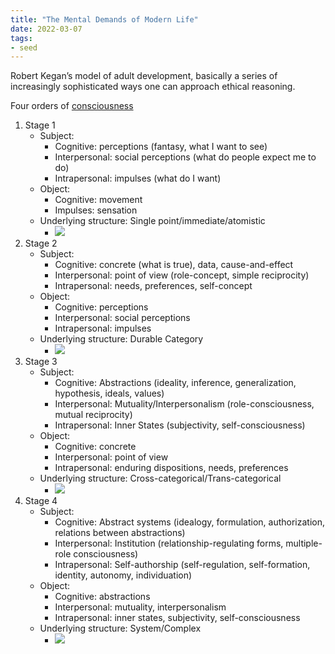 ```yaml
---
title: "The Mental Demands of Modern Life"
date: 2022-03-07
tags:
- seed
---
```


Robert Kegan’s model of adult development, basically a series of increasingly sophisticated ways one can approach ethical reasoning.

Four orders of [consciousness](thoughts/consciousness.md)
1. Stage 1
	- Subject:
		- Cognitive: perceptions (fantasy, what I want to see)
		- Interpersonal: social perceptions (what do people expect me to do)
		- Intrapersonal: impulses (what do I want)
	- Object:
		- Cognitive: movement
		- Impulses: sensation
	- Underlying structure: Single point/immediate/atomistic
		- ![](thoughts/images/Kegan%20Stage%201.png)
1. Stage 2
	- Subject:
		- Cognitive: concrete (what is true), data, cause-and-effect
		- Interpersonal: point of view (role-concept, simple reciprocity)
		- Intrapersonal: needs, preferences, self-concept
	- Object:
		- Cognitive: perceptions
		- Interpersonal: social perceptions
		- Intrapersonal: impulses
	- Underlying structure: Durable Category
		- ![](thoughts/images/Kegan%20Stage%202.png)
1. Stage 3
	- Subject:
		- Cognitive: Abstractions (ideality, inference, generalization, hypothesis, ideals, values)
		- Interpersonal: Mutuality/Interpersonalism (role-consciousness, mutual reciprocity)
		- Intrapersonal: Inner States (subjectivity, self-consciousness)
	- Object:
		- Cognitive: concrete
		- Interpersonal: point of view
		- Intrapersonal: enduring dispositions, needs, preferences
	- Underlying structure: Cross-categorical/Trans-categorical
		- ![](thoughts/images/Kegan%20Stage%203.png)
1. Stage 4
	- Subject:
		- Cognitive: Abstract systems (idealogy, formulation, authorization, relations between abstractions)
		- Interpersonal: Institution (relationship-regulating forms, multiple-role consciousness)
		- Intrapersonal: Self-authorship (self-regulation, self-formation, identity, autonomy, individuation)
	- Object:
		- Cognitive: abstractions
		- Interpersonal: mutuality, interpersonalism
		- Intrapersonal: inner states, subjectivity, self-consciousness
	- Underlying structure: System/Complex
		- ![](thoughts/images/Kegan%20Stage%204.png)